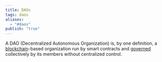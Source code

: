 ```yaml
---
title: DAOs
tags: daos
aliases:
  - "#daos"
publish: "true"
---
```


A DAO (Decentralized Autonomous Organization) is, by one definition, a [blockchain](tags/blockchain.md)-based organization run by smart contracts and [governed](tags/governance.md) collectively by its members without centralized control.